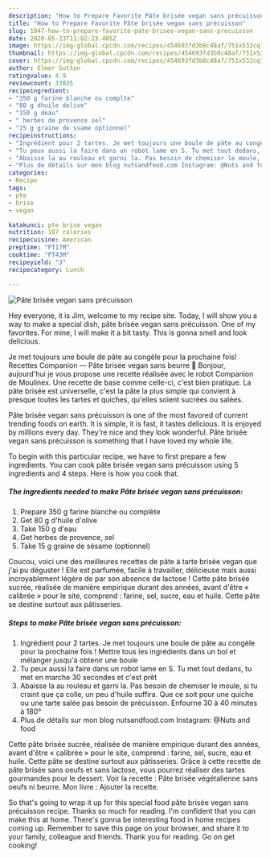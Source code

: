 ```yaml
---
description: "How to Prepare Favorite Pâte brisée vegan sans précuisson"
title: "How to Prepare Favorite Pâte brisée vegan sans précuisson"
slug: 1047-how-to-prepare-favorite-pate-brisee-vegan-sans-precuisson
date: 2020-05-23T11:02:23.405Z
image: https://img-global.cpcdn.com/recipes/454693fd3b8c48af/751x532cq70/pate-brisee-vegan-sans-precuisson-photo-principale-de-la-recette.jpg
thumbnail: https://img-global.cpcdn.com/recipes/454693fd3b8c48af/751x532cq70/pate-brisee-vegan-sans-precuisson-photo-principale-de-la-recette.jpg
cover: https://img-global.cpcdn.com/recipes/454693fd3b8c48af/751x532cq70/pate-brisee-vegan-sans-precuisson-photo-principale-de-la-recette.jpg
author: Elmer Sutton
ratingvalue: 4.9
reviewcount: 33035
recipeingredient:
- "350 g farine blanche ou complte"
- "80 g dhuile dolive"
- "150 g deau"
- " herbes de provence sel"
- "15 g graine de ssame optionnel"
recipeinstructions:
- "Ingrédient pour 2 tartes. Je met toujours une boule de pâte au congèle pour la prochaine fois ! Mettre tous les ingrédients dans un bol et mélanger jusqu&#39;à obtenir une boule"
- "Tu peux aussi la faire dans un robot lame en S. Tu met tout dedans, tu met en marche 30 secondes et c&#39;est prêt"
- "Abaisse la au rouleau et garni la. Pas besoin de chemiser le moule, si tu craint que ça colle, un peu d&#39;huile suffira. Que ce soit pour une quiche ou une tarte salée pas besoin de précuisson. Enfourne 30 à 40 minutes à 180°"
- "Plus de détails sur mon blog nutsandfood.com Instagram: @Nuts and food"
categories:
- Recipe
tags:
- pte
- brise
- vegan

katakunci: pte brise vegan 
nutrition: 187 calories
recipecuisine: American
preptime: "PT17M"
cooktime: "PT43M"
recipeyield: "3"
recipecategory: Lunch

---
```



![Pâte brisée vegan sans précuisson](https://img-global.cpcdn.com/recipes/454693fd3b8c48af/751x532cq70/pate-brisee-vegan-sans-precuisson-photo-principale-de-la-recette.jpg)

Hey everyone, it is Jim, welcome to my recipe site. Today, I will show you a way to make a special dish, pâte brisée vegan sans précuisson. One of my favorites. For mine, I will make it a bit tasty. This is gonna smell and look delicious.

Je met toujours une boule de pâte au congèle pour la prochaine fois! Recettes Companion — Pâte brisée vegan sans beurre 🍩 Bonjour, aujourd&#39;hui je vous propose une recette réalisée avec le robot Companion de Moulinex. Une recette de base comme celle-ci, c&#39;est bien pratique. La pâte brisée est universelle, c&#39;est la pâte la plus simple qui convient à presque toutes les tartes et quiches, qu&#39;elles soient sucrées ou salées.

Pâte brisée vegan sans précuisson is one of the most favored of current trending foods on earth. It is simple, it is fast, it tastes delicious. It is enjoyed by millions every day. They're nice and they look wonderful. Pâte brisée vegan sans précuisson is something that I have loved my whole life.


To begin with this particular recipe, we have to first prepare a few ingredients. You can cook pâte brisée vegan sans précuisson using 5 ingredients and 4 steps. Here is how you cook that.

<!--inarticleads1-->

##### The ingredients needed to make Pâte brisée vegan sans précuisson:

1. Prepare 350 g farine blanche ou complète
1. Get 80 g d&#39;huile d&#39;olive
1. Take 150 g d&#39;eau
1. Get  herbes de provence, sel
1. Take 15 g graine de sésame (optionnel)


Coucou, voici une des meilleures recettes de pâte à tarte brisée vegan que j&#39;ai pu déguster ! Elle est parfumée, facile à travailler, délicieuse mais aussi incroyablement légère de par son absence de lactose ! Cette pâte brisée sucrée, réalisée de manière empirique durant des années, avant d&#39;être « calibrée » pour le site, comprend : farine, sel, sucre, eau et huile. Cette pâte se destine surtout aux pâtisseries. 

<!--inarticleads2-->

##### Steps to make Pâte brisée vegan sans précuisson:

1. Ingrédient pour 2 tartes. Je met toujours une boule de pâte au congèle pour la prochaine fois ! Mettre tous les ingrédients dans un bol et mélanger jusqu&#39;à obtenir une boule
1. Tu peux aussi la faire dans un robot lame en S. Tu met tout dedans, tu met en marche 30 secondes et c&#39;est prêt
1. Abaisse la au rouleau et garni la. Pas besoin de chemiser le moule, si tu craint que ça colle, un peu d&#39;huile suffira. Que ce soit pour une quiche ou une tarte salée pas besoin de précuisson. Enfourne 30 à 40 minutes à 180°
1. Plus de détails sur mon blog nutsandfood.com Instagram: @Nuts and food


Cette pâte brisée sucrée, réalisée de manière empirique durant des années, avant d&#39;être « calibrée » pour le site, comprend : farine, sel, sucre, eau et huile. Cette pâte se destine surtout aux pâtisseries. Grâce à cette recette de pâte brisée sans oeufs et sans lactose, vous pourrez réaliser des tartes gourmandes pour le dessert. Voir la recette : Pâte brisée végétalienne sans oeufs ni beurre. Mon livre : Ajouter la recette. 

So that's going to wrap it up for this special food pâte brisée vegan sans précuisson recipe. Thanks so much for reading. I'm confident that you can make this at home. There's gonna be interesting food in home recipes coming up. Remember to save this page on your browser, and share it to your family, colleague and friends. Thank you for reading. Go on get cooking!
